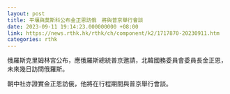 ```yaml
---
layout: post
title: 平壤與莫斯科公布金正恩訪俄　將與普京舉行會談
date: 2023-09-11 19:14:23.000000000 +08:00
link: https://news.rthk.hk/rthk/ch/component/k2/1717870-20230911.htm
categories: rthk
---
```


俄羅斯克里姆林宮公布，應俄羅斯總統普京邀請，北韓國務委員會委員長金正恩，未來幾日訪問俄羅斯。

朝中社亦證實金正恩訪俄，他將在行程期間與普京舉行會談。

